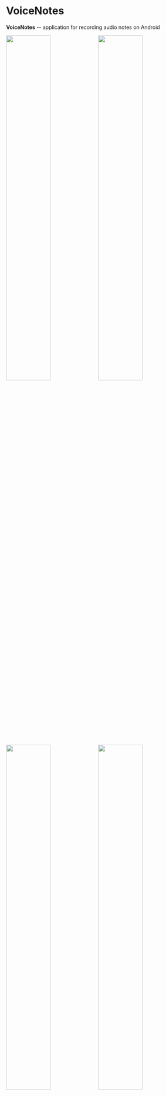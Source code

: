 # VoiceNotes

**VoiceNotes** -- application for recording audio notes on Android

<p>
    <img src="https://i.imgur.com/i90q2C2.png" width="49%"/>
    <img src="https://i.imgur.com/MOhKtY5.png" width="49%"/>
</p>

<p>
    <img src="https://i.imgur.com/ryn93ZO.png" width="49%"/>
    <img src="https://i.imgur.com/LdsiUnb.png" width="49%"/>
</p>

## Features

- Recording and playing notes both in foreground and in background
- Renaming the recorded notes
- Recording and playback timers
- Playback pausing
- Light and dark Material UI themes
